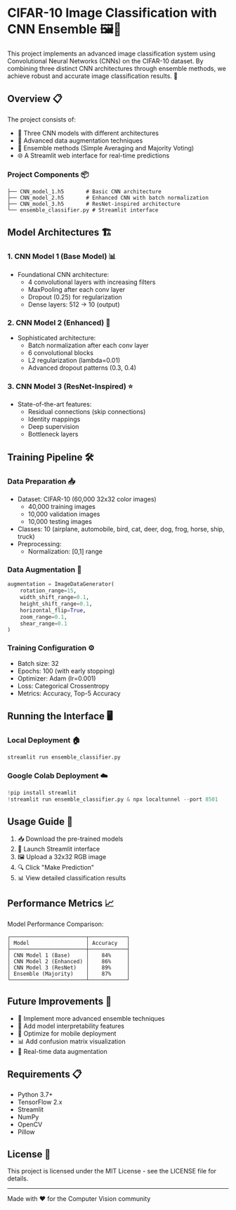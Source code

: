 # CIFAR-10 Image Classification with CNN Ensemble 🖼️🤖

This project implements an advanced image classification system using Convolutional Neural Networks (CNNs) on the CIFAR-10 dataset. By combining three distinct CNN architectures through ensemble methods, we achieve robust and accurate image classification results. 🎯

## Overview 📋

The project consists of:
- 🧠 Three CNN models with different architectures
- 🔄 Advanced data augmentation techniques
- 🤝 Ensemble methods (Simple Averaging and Majority Voting)
- 🌐 A Streamlit web interface for real-time predictions

### Project Components 📦
```
├── CNN_model_1.h5       # Basic CNN architecture
├── CNN_model_2.h5       # Enhanced CNN with batch normalization
├── CNN_model_3.h5       # ResNet-inspired architecture
└── ensemble_classifier.py # Streamlit interface
```

## Model Architectures 🏗️

### 1. CNN Model 1 (Base Model) 📊
* Foundational CNN architecture:
  * 4 convolutional layers with increasing filters
  * MaxPooling after each conv layer
  * Dropout (0.25) for regularization
  * Dense layers: 512 → 10 (output)

### 2. CNN Model 2 (Enhanced) 🚀
* Sophisticated architecture:
  * Batch normalization after each conv layer
  * 6 convolutional blocks
  * L2 regularization (lambda=0.01)
  * Advanced dropout patterns (0.3, 0.4)

### 3. CNN Model 3 (ResNet-Inspired) ⭐
* State-of-the-art features:
  * Residual connections (skip connections)
  * Identity mappings
  * Deep supervision
  * Bottleneck layers

## Training Pipeline 🛠️

### Data Preparation 📥
* Dataset: CIFAR-10 (60,000 32x32 color images)
  * 40,000 training images
  * 10,000 validation images
  * 10,000 testing images
* Classes: 10 (airplane, automobile, bird, cat, deer, dog, frog, horse, ship, truck)
* Preprocessing:
  * Normalization: [0,1] range

### Data Augmentation 🔄
```python
augmentation = ImageDataGenerator(
    rotation_range=15,
    width_shift_range=0.1,
    height_shift_range=0.1,
    horizontal_flip=True,
    zoom_range=0.1,
    shear_range=0.1
)
```

### Training Configuration ⚙️
* Batch size: 32
* Epochs: 100 (with early stopping)
* Optimizer: Adam (lr=0.001)
* Loss: Categorical Crossentropy
* Metrics: Accuracy, Top-5 Accuracy

## Running the Interface 🖥️

### Local Deployment 🏠
```bash
streamlit run ensemble_classifier.py
```

### Google Colab Deployment ☁️
```python
!pip install streamlit
!streamlit run ensemble_classifier.py & npx localtunnel --port 8501
```

## Usage Guide 📱

1. 📥 Download the pre-trained models
2. 🚀 Launch Streamlit interface
3. 🖼️ Upload a 32x32 RGB image
4. 🔍 Click "Make Prediction"
5. 📊 View detailed classification results

## Performance Metrics 📈

Model Performance Comparison:
```
┌────────────────────────┬────────────┐
│ Model                  │ Accuracy   │
├────────────────────────┼────────────┤
│ CNN Model 1 (Base)     │    84%     │
│ CNN Model 2 (Enhanced) │    86%     │
│ CNN Model 3 (ResNet)   │    89%     │
│ Ensemble (Majority)    │    87%     │
└────────────────────────┴────────────┘
```

## Future Improvements 🔮

* 🔧 Implement more advanced ensemble techniques
* 🎯 Add model interpretability features
* 🚀 Optimize for mobile deployment
* 📊 Add confusion matrix visualization
* 🔄 Real-time data augmentation

## Requirements 📋

* Python 3.7+
* TensorFlow 2.x
* Streamlit
* NumPy
* OpenCV
* Pillow

## License 📄

This project is licensed under the MIT License - see the LICENSE file for details.

---
Made with ❤️ for the Computer Vision community
